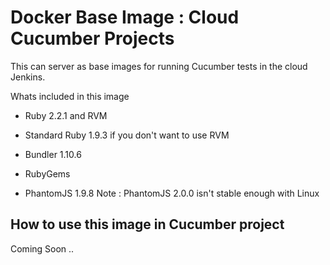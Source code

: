 # Docker Base Image : Cloud Cucumber Projects

This can server as base images for running Cucumber tests in the cloud Jenkins.

Whats included in this image

* Ruby 2.2.1 and RVM

* Standard Ruby 1.9.3 if you don't want to use RVM

* Bundler 1.10.6

* RubyGems

* PhantomJS 1.9.8
Note : PhantomJS 2.0.0 isn't stable enough with Linux


## How to use this image in Cucumber project

Coming Soon ..
